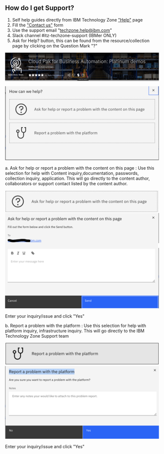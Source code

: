 ## How do I get Support?

1. Self help guides directly from IBM Technology Zone ["Help"](https://techzone.ibm.com/help) page
2. Fill the ["Contact us"](https://techzone.ibm.com/help) form
3. Use the support email "techzone.help@ibm.com"
4. Slack channel #itz-techzone-support (IBMer ONLY)
5. Ask for Help? button, this can be found from the resource/collection page by clicking on the Question Mark "?"

![supportaskforhelp](Images/supportaskforhelp.png)

![suppporthowcanwehelp](Images/supporthowcanwehelp.png)

 a. Ask for help or report a problem with the content on this page : Use this selection for help with Content inquiry,documentation, passwords, collection inquiry, application. 
 This will go directly to the content author, collaborators or support contact listed by the content author.  
 
 ![supporthelpcontent](Images/supporthelpcontent.png)
 ![supportproblemcontent](Images/supportproblemcontent.png)
 
 Enter your inquiry/issue and click "Yes"
 
 b. Report a problem with the platform : Use this selection for help with platform inquiry, infrastructure inquiry. This will go directly to the IBM Technology Zone Support team
 
![supporthelpplatform](Images/supporthelpplatform.png)
![supportproblemplatfrom](Images/supportproblemwithplatform.png)

Enter your inquiry/issue and click "Yes"
